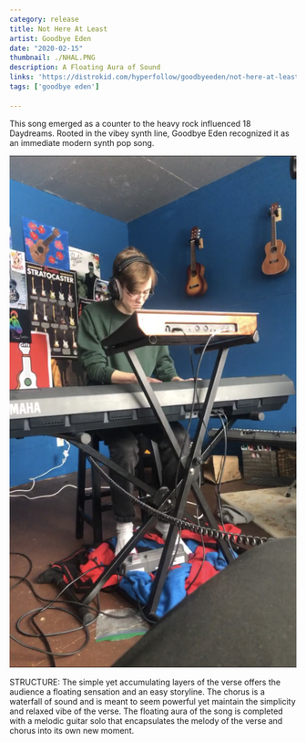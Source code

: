 ```yaml
---
category: release
title: Not Here At Least
artist: Goodbye Eden
date: "2020-02-15"
thumbnail: ./NHAL.PNG
description: A Floating Aura of Sound
links: 'https://distrokid.com/hyperfollow/goodbyeeden/not-here-at-least'
tags: ['goodbye eden']

---
```


This song emerged as a counter to the heavy rock influenced 18 Daydreams. Rooted in the vibey synth line, Goodbye Eden recognized it as an immediate modern synth pop song. 


![Charlie workin his magic](./charlie.jpeg)

STRUCTURE:
The simple yet accumulating layers of the verse offers the audience a floating sensation and an easy storyline. The chorus is a waterfall of sound and is meant to seem powerful yet maintain the simplicity and relaxed vibe of the verse. The floating aura of the song is completed with a melodic guitar solo that encapsulates the melody of the verse and chorus into its own new moment.


